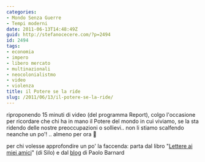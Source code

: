 ```yaml
---
categories:
- Mondo Senza Guerre
- Tempi moderni
date: 2011-06-13T14:48:49Z
guid: http://stefanocecere.com/?p=2494
id: 2494
tags:
- economia
- impero
- libero mercato
- multinazionali
- neocolonialistmo
- video
- violenza
title: il Potere se la ride
slug: /2011/06/13/il-potere-se-la-ride/
---
```


riproponendo 15 minuti di video (del programma Report), colgo l'occasione per ricordare che chi ha in mano il Potere del mondo in cui viviamo, se la sta ridendo delle nostre preoccupazioni o sollievi.. non li stiamo scalfendo neanche un po'! .. almeno per ora 🙂

per chi volesse approfondire un po' la faccenda: parta dal libro "[Lettere ai miei amici](http://www.silo.net/Letters.php)" (di Silo) e dal [blog](http://paolobarnard.info/interventi_indice.php) di Paolo Barnard